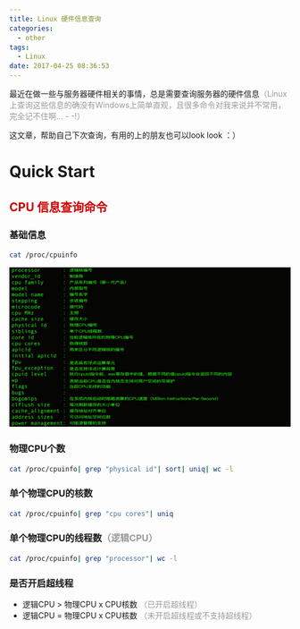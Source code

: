 ```yaml
---
title: Linux 硬件信息查询
categories:
  - other
tags:
  - Linux
date: 2017-04-25 08:36:53
---
```

最近在做一些与服务器硬件相关的事情，总是需要查询服务器的硬件信息<font color=#999>（Linux上查询这些信息的确没有Windows上简单直观，且很多命令对我来说并不常用，完全记不住啊... - -!）</font>

这文章，帮助自己下次查询，有用的上的朋友也可以look look ：）

# Quick Start

## <font color=#c00>CPU 信息查询命令</font>

### 基础信息

``` bash
cat /proc/cpuinfo
```

![cpuinfo](/images/post/other/oth1.png)

### 物理CPU个数

``` bash
cat /proc/cpuinfo| grep "physical id"| sort| uniq| wc -l
```

### 单个物理CPU的核数

``` bash
cat /proc/cpuinfo| grep "cpu cores"| uniq
```

### 单个物理CPU的线程数<font color=#999>（逻辑CPU）</font>

``` bash
cat /proc/cpuinfo| grep "processor"| wc -l
```

### 是否开启超线程

- 逻辑CPU  >  物理CPU  x   CPU核数 <font color=#999>（已开启超线程）</font>
- 逻辑CPU  =  物理CPU  x   CPU核数 <font color=#999>（未开启超线程或不支持超线程）</font>
